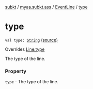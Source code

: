 [subkt](../../index.md) / [myaa.subkt.ass](../index.md) / [EventLine](index.md) / [type](./type.md)

# type

`val type: `[`String`](https://kotlinlang.org/api/latest/jvm/stdlib/kotlin/-string/index.html) [(source)](https://github.com/Myaamori/SubKt/blob/0.1.7/src/main/kotlin/myaa/subkt/ass/parser.kt#L488)

Overrides [Line.type](../-line/type.md)

The type of the line.

### Property

`type` - The type of the line.